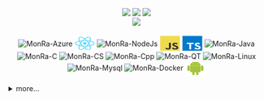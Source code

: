 <!--Hello
<h2><img src="https://emojis.slackmojis.com/emojis/images/1531849430/4246/blob-sunglasses.gif?1531849430" width="30"/> Hi There👋 , I'm MonRá! <img src="https://media.giphy.com/media/12oufCB0MyZ1Go/giphy.gif" width="50"><img src="https://i.giphy.com/9KawrQzIwdAYg.webp" width="50"></h2>
-->

<div>
  </p>
  <div align="center">
   <a href="https://www.facebook.com/ramon.chaib" target="_blank"><img src="https://img.shields.io/badge/-Facebook-%230077B5?style=for-the-badge&logo=facebook&logoColor=white" target="_blank"></a> 
  <a href="https://www.instagram.com/monrapps/" target="_blank"><img src="https://img.shields.io/badge/-Instagram-%23E4405F?style=for-the-badge&logo=instagram&logoColor=white" target="_blank"></a>
  <a href="https://www.linkedin.com/in/ramon-chaib-27007635/" target="_blank"><img src="https://img.shields.io/badge/-LinkedIn-%230077B5?style=for-the-badge&logo=linkedin&logoColor=white" target="_blank"></a>   
</div>

<div align="center">
  <img src="https://i.giphy.com/MM0Jrc8BHKx3y.webp">
</div>
  
 <div style="display: inline_block" align="center"><br>
  <img align="center" alt="MonRa-Azure" height="30" width="40" src="https://cdn.jsdelivr.net/gh/devicons/devicon/icons/azure/azure-original.svg">
  <img align="center" alt="MonRa-React" height="30" width="40" src="https://raw.githubusercontent.com/devicons/devicon/master/icons/react/react-original.svg">
  <img align="center" alt="MonRa-NodeJs" height="30" width="40" src="https://cdn.jsdelivr.net/gh/devicons/devicon/icons/nodejs/nodejs-original.svg">
  <img align="center" alt="MonRa-Js" height="30" width="40" src="https://raw.githubusercontent.com/devicons/devicon/master/icons/javascript/javascript-original.svg">     <img align="center" alt="MonRa-Ts" height="30" width="40" src="https://raw.githubusercontent.com/devicons/devicon/master/icons/typescript/typescript-original.svg">
  <img align="center" alt="MonRa-Java" height="30" width="40" src="https://cdn.jsdelivr.net/gh/devicons/devicon/icons/java/java-original.svg">
  <img align="center" alt="MonRa-C" height="30" width="40" src="https://cdn.jsdelivr.net/gh/devicons/devicon/icons/c/c-original.svg">
  <img align="center" alt="MonRa-CS" height="30" width="40" src="https://cdn.jsdelivr.net/gh/devicons/devicon/icons/csharp/csharp-original.svg">
  <img align="center" alt="MonRa-Cpp" height="30" width="40" src="https://cdn.jsdelivr.net/gh/devicons/devicon/icons/cplusplus/cplusplus-original.svg">
  <img align="center" alt="MonRa-QT" height="30" width="40" src="https://cdn.jsdelivr.net/gh/devicons/devicon/icons/qt/qt-original.svg">
  <img align="center" alt="MonRa-Linux" height="30" width="40" src="https://cdn.jsdelivr.net/gh/devicons/devicon/icons/linux/linux-original.svg">
  <img align="center" alt="MonRa-Mysql" height="30" width="40" src="https://cdn.jsdelivr.net/gh/devicons/devicon/icons/mysql/mysql-original.svg">
  <img align="center" alt="MonRa-Docker" height="30" width="40" src="https://cdn.jsdelivr.net/gh/devicons/devicon/icons/docker/docker-original.svg">  
  <img align="center" alt="MonRa-Android" height="30" width="40" src="https://github.com/devicons/devicon/blob/master/icons/android/android-original.svg">
  
</div>
</a>

</br>
<!--
[![github activity graph](https://activity-graph.herokuapp.com/graph?username=monrapps&theme=chartreuse-dark)](https://github.com/monrapps/)
-->
<div>
<details>
      <summary>more...</summary>
      
<!--
### <img src="https://media.giphy.com/media/VgCDAzcKvsR6OM0uWg/giphy.gif" width="50"> A little more about me...  

```javascript
const monra = {
    pronouns: "He" | "Him",
    code: ["any"],
    askMeAbout: ["any"],
    technologies: {
        backEnd: {
            js: ["any"],
        },
        mobileApp: {
            native: ["Android Development"]
        },
        devOps: ["AWS", "Docker🐳", "Route53", "Nginx"],
        databases: ["mongo", "MySql", "sqlite"],
        misc: ["Firebase", "Socket.IO", "selenium", "open-cv", "php", "SuiteApp"]
    },
    architecture: ["Serverless Architecture", "Progressive web applications", "Single page applications"],
    currentFocus: "Building Robots to ease opertations",
    funFact: "There are two ways to write error-free programs; only the third one works"
};
```
-->

---
<!--START_SECTION:waka-->
![Code Time](http://img.shields.io/badge/Code%20Time-1%2C345%20hrs%207%20mins-blue)

![Profile Views](http://img.shields.io/badge/Profile%20Views-0-blue)

![Lines of code](https://img.shields.io/badge/From%20Hello%20World%20I%27ve%20Written-5.0%20million%20lines%20of%20code-blue)

**🐱 My GitHub Data** 

> 📦 78.3 kB Used in GitHub's Storage 
 > 
> 🏆 4,792 Contributions in the Year 2025
 > 
> 🚫 Not Opted to Hire
 > 
> 📜 25 Public Repositories 
 > 
> 🔑 23 Private Repositories 
 > 
**I'm an Early 🐤** 

```text
🌞 Morning                9959 commits        ████████░░░░░░░░░░░░░░░░░   31.43 % 
🌆 Daytime                13318 commits       ███████████░░░░░░░░░░░░░░   42.03 % 
🌃 Evening                4492 commits        ████░░░░░░░░░░░░░░░░░░░░░   14.18 % 
🌙 Night                  3918 commits        ███░░░░░░░░░░░░░░░░░░░░░░   12.36 % 
```
📅 **I'm Most Productive on Thursday** 

```text
Monday                   5804 commits        █████░░░░░░░░░░░░░░░░░░░░   18.32 % 
Tuesday                  5911 commits        █████░░░░░░░░░░░░░░░░░░░░   18.65 % 
Wednesday                6054 commits        █████░░░░░░░░░░░░░░░░░░░░   19.11 % 
Thursday                 6880 commits        █████░░░░░░░░░░░░░░░░░░░░   21.71 % 
Friday                   4414 commits        ███░░░░░░░░░░░░░░░░░░░░░░   13.93 % 
Saturday                 1498 commits        █░░░░░░░░░░░░░░░░░░░░░░░░   04.73 % 
Sunday                   1126 commits        █░░░░░░░░░░░░░░░░░░░░░░░░   03.55 % 
```


📊 **This Week I Spent My Time On** 

```text
🕑︎ Time Zone: America/Sao_Paulo

💬 Programming Languages: 
YAML                     2 hrs 30 mins       ███████░░░░░░░░░░░░░░░░░░   27.64 % 
Python                   2 hrs 30 mins       ███████░░░░░░░░░░░░░░░░░░   27.61 % 
Other                    1 hr 28 mins        ████░░░░░░░░░░░░░░░░░░░░░   16.23 % 
JavaScript               1 hr 16 mins        ███░░░░░░░░░░░░░░░░░░░░░░   13.99 % 
Markdown                 25 mins             █░░░░░░░░░░░░░░░░░░░░░░░░   04.65 % 

🔥 Editors: 
Cursor                   9 hrs 4 mins        █████████████████████████   100.00 % 

🐱‍💻 Projects: 
nlm-gww-watcher          4 hrs 54 mins       ██████████████░░░░░░░░░░░   54.01 % 
frigate                  2 hrs 22 mins       ███████░░░░░░░░░░░░░░░░░░   26.25 % 
gww-v6i                  51 mins             ██░░░░░░░░░░░░░░░░░░░░░░░   09.54 % 
godaddy-cert-updater     25 mins             █░░░░░░░░░░░░░░░░░░░░░░░░   04.64 % 
gww-v5_amplimax          22 mins             █░░░░░░░░░░░░░░░░░░░░░░░░   04.17 % 

💻 Operating System: 
WSL                      9 hrs 4 mins        █████████████████████████   100.00 % 
```

**I Mostly Code in C++** 

```text
C                        17 repos            ████░░░░░░░░░░░░░░░░░░░░░   17.71 % 
Python                   14 repos            ████░░░░░░░░░░░░░░░░░░░░░   14.58 % 
JavaScript               10 repos            ███░░░░░░░░░░░░░░░░░░░░░░   10.42 % 
Shell                    7 repos             ██░░░░░░░░░░░░░░░░░░░░░░░   07.29 % 
HTML                     6 repos             ██░░░░░░░░░░░░░░░░░░░░░░░   06.25 % 
```



**Timeline**

![Lines of Code chart](https://raw.githubusercontent.com/monrapps/monrapps/master/assets/bar_graph.png)


 Last Updated on 13/10/2025 07:04:47 UTC
<!--END_SECTION:waka-->

